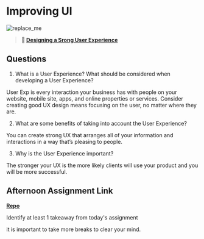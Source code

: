 # Improving UI

![replace_me](https://codeworks.blob.core.windows.net/public/assets/img/illustrations/placeholder.svg)

> **📖 [Designing a Srong User Experience](https://codeworksacademy.com/fs-student-guide/resources/wk7/03-Creating-Good-UX)**

## Questions

1. What is a User Experience? What should be considered when developing a User Experience?

 User Exp is every interaction your business has with people on your website, mobile site, apps, and online properties or services. Consider creating good UX design means focusing on the user, no matter where they are.

2. What are some benefits of taking into account the User Experience?

You can create strong UX that arranges all of your information and interactions in a way that’s pleasing to people.

3. Why is the User Experience important?

The stronger your UX is the more likely clients will use your product and you will be more successful. 

## Afternoon Assignment Link

**[Repo](https://github.com/tberry019/planIt)**

Identify at least 1 takeaway from today's assignment


it is important to take more breaks to clear your mind.
